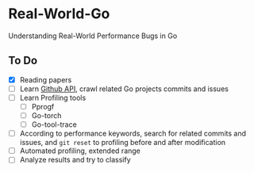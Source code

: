 # Real-World-Go

Understanding Real-World Performance Bugs in Go

## To Do

- [x] Reading papers
- [ ] Learn [Github API](https://developer.github.com/v3/), crawl related Go projects commits and issues
- [ ] Learn Profiling tools
  - [ ] Pprogf
  - [ ] Go-torch
  - [ ] Go-tool-trace
- [ ] According to performance keywords, search for related commits and issues, and `git reset` to profiling before and after modification
- [ ] Automated profiling, extended range
- [ ] Analyze results and try to classify
